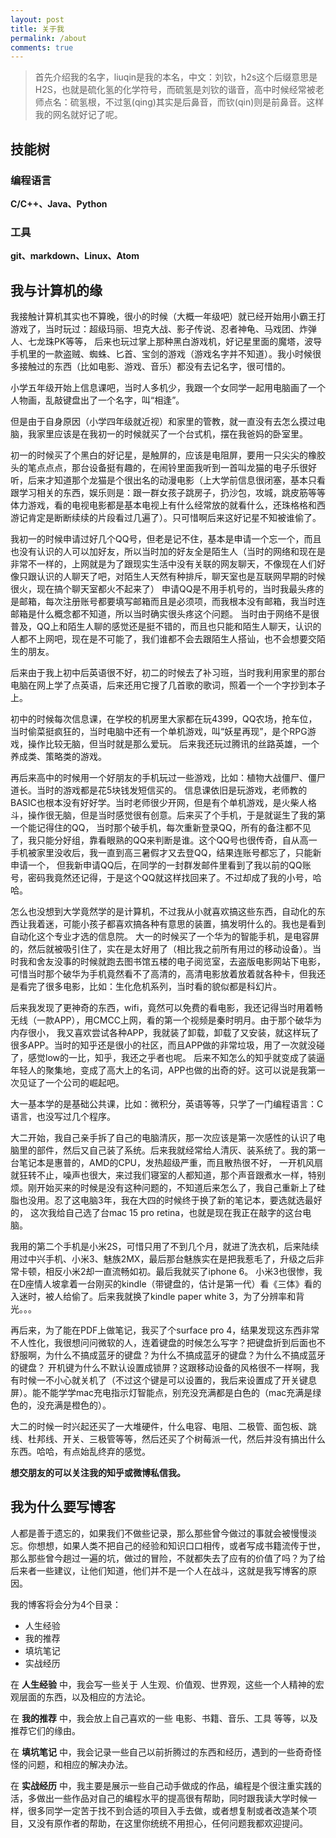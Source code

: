 ```yaml
---
layout: post
title: 关于我
permalink: /about
comments: true
---
```


>首先介绍我的名字，liuqin是我的本名，中文：刘钦，h2s这个后缀意思是H2S，也就是硫化氢的化学符号，而硫氢是刘钦的谐音，高中时候经常被老师点名：硫氢根，不过氢(qing)其实是后鼻音，而钦(qin)则是前鼻音。这样我的网名就好记了呢。

## 技能树

### 编程语言

**C/C++、Java、Python**

### 工具

**git、markdown、Linux、Atom**

## 我与计算机的缘

我接触计算机其实也不算晚，很小的时候（大概一年级吧）就已经开始用小霸王打游戏了，当时玩过：超级玛丽、坦克大战、影子传说、忍者神龟、马戏团、炸弹人、七龙珠PK等等，
后来也玩过掌上那种黑白游戏机，好记星里面的魔塔，波导手机里的一款盗贼、蜘蛛、匕首、宝剑的游戏（游戏名字并不知道）。我小时候很多接触过的东西（比如电影、游戏、音乐）都没有去记名字，很可惜的。

小学五年级开始上信息课吧，当时人多机少，我跟一个女同学一起用电脑画了一个人物画，乱敲键盘出了一个名字，叫“相逢”。

但是由于自身原因（小学四年级就近视）和家里的管教，就一直没有去怎么摸过电脑，我家里应该是在我初一的时候就买了一个台式机，摆在我爸妈的卧室里。

初一的时候买了个黑白的好记星，是触屏的，应该是电阻屏，要用一只尖尖的橡胶头的笔点点点，那台设备挺有趣的，在闹铃里面我听到一首叫龙猫的电子乐很好听，后来才知道那个龙猫是个很出名的动漫电影（上大学前信息很闭塞，基本只看跟学习相关的东西，娱乐则是：跟一群女孩子跳房子，扔沙包，攻城，跳皮筋等等体力游戏，看的电视电影都是基本电视上有什么经常放的就看什么，还珠格格和西游记肯定是断断续续的片段看过几遍了）。只可惜啊后来这好记星不知被谁偷了。

我初一的时候申请过好几个QQ号，但老是记不住，基本是申请一个忘一个，而且也没有认识的人可以加好友，所以当时加的好友全是陌生人（当时的网络和现在是非常不一样的，上网就是为了跟现实生活中没有关联的网友聊天，不像现在人们好像只跟认识的人聊天了吧，对陌生人天然有种排斥，聊天室也是互联网早期的时候很火，现在搞个聊天室都火不起来了）
申请QQ是不用手机号的，当时我最头疼的是邮箱，每次注册账号都要填写邮箱而且是必须项，而我根本没有邮箱，我当时连邮箱是什么概念都不知道，所以当时确实很头疼这个问题。
当时由于网络不是很普及，QQ上和陌生人聊的感觉还是挺不错的，而且也只能和陌生人聊天，认识的人都不上网吧，现在是不可能了，我们谁都不会去跟陌生人搭讪，也不会想要交陌生的朋友。

后来由于我上初中后英语很不好，初二的时候去了补习班，当时我利用家里的那台电脑在网上学了点英语，后来还用它搜了几首歌的歌词，照着一个一个字抄到本子上。

初中的时候每次信息课，在学校的机房里大家都在玩4399，QQ农场，抢车位，当时偷菜挺疯狂的，当时电脑中还有一个单机游戏，叫“妖星再现”，是个RPG游戏，操作比较无脑，但当时就是那么爱玩。
后来我还玩过腾讯的丝路英雄，一个养成类、策略类的游戏。

再后来高中的时候用一个好朋友的手机玩过一些游戏，比如：植物大战僵尸、僵尸道长。当时的游戏都是花5块钱发短信买的。
信息课依旧是玩游戏，老师教的BASIC也根本没有好好学。当时老师很少开网，但是有个单机游戏，是火柴人格斗，操作很无脑，但是当时感觉很有创意。后来买了个手机，于是就诞生了我的第一个能记得住的QQ，
当时那个破手机，每次重新登录QQ，所有的备注都不见了，我只能分好组，靠看眼熟的QQ来判断是谁。这个QQ号也很传奇，自从高一手机被家里没收后，我一直到高三暑假才又去登QQ，结果连账号都忘了，只能新申请一个，
但我新申请QQ后，在同学的一封群发邮件里看到了我以前的QQ账号，密码我竟然还记得，于是这个QQ就这样找回来了。不过却成了我的小号，哈哈。

怎么也没想到大学竟然学的是计算机，不过我从小就喜欢搞这些东西，自动化的东西让我着迷，可能小孩子都喜欢搞各种有意思的装置，搞发明什么的。我也是看到自动化这个专业才选的信息院。
大一的时候买了一个华为的智能手机，是电容屏的，然后就被吸引住了，实在是太好用了（相比我之前所有用过的移动设备）。当时我和舍友没事的时候就跑去图书馆五楼的电子阅览室，去盗版电影网站下电影，
可惜当时那个破华为手机竟然看不了高清的，高清电影放着放着就各种卡，但我还是看完了很多电影，比如：生化危机系列，当时看的貌似都是科幻片。

后来我发现了更神奇的东西，wifi，竟然可以免费的看电影，我还记得当时用着畅无线（一款APP），用CMCC上网，看的第一个视频是秦时明月。由于那个破华为内存很小，
我又喜欢尝试各种APP，我就装了卸载，卸载了又安装，就这样玩了很多APP。当时的知乎还是很小的社区，而且APP做的非常垃圾，用了一次就没碰了，感觉low的一比，知乎，我还之乎者也呢。
后来不知怎么的知乎就变成了装逼年轻人的聚集地，变成了高大上的名词，APP也做的出奇的好。这可以说是我第一次见证了一个公司的崛起吧。

大一基本学的是基础公共课，比如：微积分，英语等等，只学了一门编程语言：C语言，也没写过几个程序。

大二开始，我自己亲手拆了自己的电脑清灰，那一次应该是第一次感性的认识了电脑里的部件，然后又自己装了系统。后来我就经常给人清灰、装系统了。我的第一台笔记本是惠普的，AMD的CPU，发热超级严重，而且散热很不好，
一开机风扇就狂转不止，噪声也很大，来过我们寝室的人都知道，那个声音跟煮水一样，特别烦。刚开始买来的时候是没有这种问题的，不知道后来怎么了，我自己重新上了硅脂也没用。忍了这电脑3年，我在大四的时候终于换了新的笔记本，要选就选最好的，
这次我给自己选了台mac 15 pro retina，也就是现在我正在敲字的这台电脑。

我用的第二个手机是小米2S，可惜只用了不到几个月，就进了洗衣机，后来陆续用过中兴手机、小米3、魅族2MX，最后那台魅族实在是把我惹毛了，升级之后非常卡顿，相反小米2却一直流畅如初。最后我就买了iphone 6。
小米3也很惨，我在D座情人坡拿着一台刚买的kindle（带键盘的，估计是第一代）看《三体》看的入迷时，被人给偷了。后来我就换了kindle paper white 3，为了分辨率和背光。。。

再后来，为了能在PDF上做笔记，我买了个surface pro 4，结果发现这东西非常不人性化，我很想问问微软的人，连着键盘的时候怎么写字？把键盘折到后面也不舒服啊，为什么不搞成蓝牙的键盘？为什么不搞成蓝牙的键盘？为什么不搞成蓝牙的键盘？
开机键为什么不默认设置成锁屏？这跟移动设备的风格很不一样啊，我有时候一不小心就关机了（不过这个键是可以设置的，我后来设置成了开关键息屏）。能不能学学mac充电指示灯智能点，别充没充满都是白色的（mac充满是绿色的，没充满是橙色的）。

大二的时候一时兴起还买了一大堆硬件，什么电容、电阻、二极管、面包板、跳线、杜邦线、开关、三极管等等，然后还买了个树莓派一代，然后并没有搞出什么东西。哈哈，有点始乱终弃的感觉。

**想交朋友的可以关注我的知乎或微博私信我。**

## 我为什么要写博客

人都是善于遗忘的，如果我们不做些记录，那么那些曾今做过的事就会被慢慢淡忘。你想想，如果人类不把自己的经验和知识口口相传，或者写成书籍流传于世，那么那些曾今趟过一遍的坑，做过的冒险，不就都失去了应有的价值了吗？为了给后来者一些建议，让他们知道，他们并不是一个人在战斗，这就是我写博客的原因。

我的博客将会分为4个目录：

- 人生经验
- 我的推荐
- 填坑笔记
- 实战经历

在 **人生经验** 中，我会写一些关于 人生观、价值观、世界观，这些一个人精神的宏观层面的东西，以及相应的方法论。

在 **我的推荐** 中，我会放上自己喜欢的一些 电影、书籍、音乐、工具 等等，以及推荐它们的缘由。

在 **填坑笔记** 中，我会记录一些自己以前折腾过的东西和经历，遇到的一些奇奇怪怪的问题，和相应的解决办法。

在 **实战经历** 中，我主要是展示一些自己动手做成的作品，编程是个很注重实践的活，多做出一些作品对自己的编程水平的提高很有帮助，同时跟我读大学时候一样，很多同学一定苦于找不到合适的项目入手去做，或者想复制或者改造某个项目，又没有原作者的帮助，在这里你统统不用担心，任何问题我都欢迎提问。

